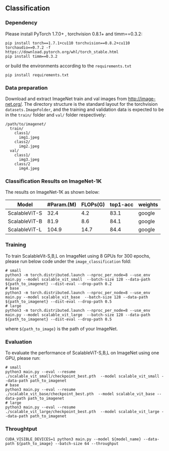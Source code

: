 ## Classification
### Dependency
Please install PyTorch 1.7.0+ , torchvision 0.8.1+ and timm==0.3.2:

```shell
pip install torch==1.7.1+cu110 torchvision==0.8.2+cu110 torchaudio==0.7.2 -f https://download.pytorch.org/whl/torch_stable.html
pip install timm==0.3.2
```
or build the environments according to the `requirements.txt`
```
pip install requirements.txt
```

### Data preparation
Download and extract ImageNet train and val images from http://image-net.org/. The directory structure is the standard layout for the torchvision `datasets.ImageFolder`, and the training and validation data is expected to be in the `train/` folder and `val/` folder respectively:
```
/path/to/imagenet/
  train/
    class1/
      img1.jpeg
    class2/
      img2.jpeg
  val/
    class1/
      img3.jpeg
    class/2
      img4.jpeg
```

### Classification Results on ImageNet-1K
The results on ImageNet-1K as shown below:

| Model         | #Param.(M) | FLOPs(G) | top1-acc |  weights | 
| ------------- | ---------- | -------- | -------- | -------- |
| ScalableViT-S | 32.4       | 4.2      | 83.1     |  google  |
| ScalableViT-B | 81.9       | 8.6      | 84.1     |  google  |
| ScalableViT-L | 104.9      | 14.7     | 84.4     |  google  |

### Training
To train ScalableVit-S,B,L on ImageNet using 8 GPUs for 300 epochs, please run below code under the `image_classification` fold:
```shell
# small
python3 -m torch.distributed.launch --nproc_per_node=8 --use_env main.py --model scalable_vit_small  --batch-size 128 --data-path ${path_to_imagenet} --dist-eval --drop-path 0.2
# base
python3 -m torch.distributed.launch --nproc_per_node=8 --use_env main.py --model scalable_vit_base  --batch-size 128 --data-path ${path_to_imagenet} --dist-eval --drop-path 0.5
# large
python3 -m torch.distributed.launch --nproc_per_node=8 --use_env main.py --model scalable_vit_large  --batch-size 128 --data-path ${path_to_imagenet} --dist-eval --drop-path 0.5
```
where `${path_to_image}` is the path of your ImageNet.
### Evaluation
To evaluate the performance of ScalableViT-S,B,L on ImageNet using one GPU, please run:
```shell
# small
python3 main.py --eval --resume ./scalable_vit_small/checkpoint_best.pth  --model scalable_vit_small --data-path path_to_imagenet
# base
python3 main.py --eval --resume ./scalable_vit_base/checkpoint_best.pth  --model scalable_vit_base --data-path path_to_imagenet
# large
python3 main.py --eval --resume ./scalable_vit_large/checkpoint_best.pth  --model scalable_vit_large --data-path path_to_imagenet
```
### Throughtput
```shell
CUDA_VISIBLE_DEVICES=1 python3 main.py --model ${model_name} --data-path ${path_to_image} --batch-size 64 --throughput
```
 <br/>